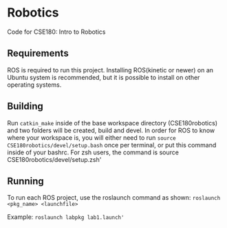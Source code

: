 # Robotics

Code for CSE180: Intro to Robotics

## Requirements

ROS is required to run this project. Installing ROS(kinetic or newer) on an Ubuntu system is recommended,
but it is possible to install on other operating systems.

## Building

 Run `catkin_make` inside of the base workspace directory (CSE180robotics) and two folders will be created, build and devel.
 In order for ROS to know where your workspace is, you will either need to run `source CSE180robotics/devel/setup.bash` once
 per terminal, or put this command inside of your bashrc. For zsh users, the command is source CSE180robotics/devel/setup.zsh'
 
## Running

To run each ROS project, use the roslaunch command as shown: `roslaunch <pkg_name> <launchfile>`

Example: `roslaunch labpkg lab1.launch'
` 
